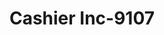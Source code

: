 ---
f_zip-code: 95010
f_state-code: CA
title: Cashier Inc-9107
f_phone: 831-476-3343
f_city-only: Capitola
f_address: 1550 41St Avenue Capitola
f_location-unique-id: '9107'
slug: cashier-inc-9107
updated-on: '2024-05-30T13:46:58.046Z'
created-on: '2024-05-30T13:36:59.803Z'
published-on: '2024-05-30T13:54:32.469Z'
f_city-state: cms/city/capitola-ca.md
f_company: cms/company/cashier-inc.md
f_state: cms/state/california.md
layout: '[payday-loan].html'
tags: payday-loan
---